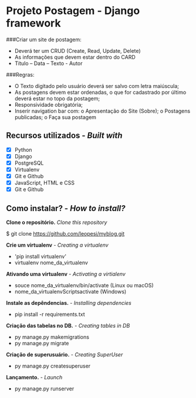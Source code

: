 # Projeto Postagem - Django framework

###Criar um site de postagem:
- Deverá ter um CRUD (Create, Read, Update, Delete) 
- As informações que devem estar dentro do CARD
- Título – Data – Texto - Autor

###Regras:
- O Texto digitado pelo usuário deverá ser salvo com letra maiúscula;
- As postagens devem estar ordenadas, o que for cadastrado por último deverá estar no
topo da postagem;
- Responsividade obrigatória;
- Inserir navigation bar com:
o Apresentação do Site (Sobre);
o Postagens publicadas;
o Faça sua postagem

 ## Recursos utilizados - *Built with*
- [x] Python 
- [x] Django
- [x] PostgreSQL
- [x] Virtualenv
- [x] Git e Github
- [x] JavaScript, HTML e CSS
- [x] Git e Github

## Como instalar? - *How to install?*

**Clone o repositório.**
*Clone this repository*

$ git clone https://github.com/leopesi/myblog.git

**Crie um virtualenv** - *Creating a virtualenv*

- 'pip install virtualenv'
- virtualenv nome_da_virtualenv

**Ativando uma virtualenv** - *Activating a virtialenv*

- souce nome_da_virtualenv/bin/activate (Linux ou macOS)
- nome_da_virtualenvScriptsactivate (Windows)

**Instale as depêndencias.** - *Installing dependencies*
- pip install -r requirements.txt

**Criação das tabelas no DB.** - *Creating tables in DB*
- py manage.py makemigrations
- py manage.py migrate

**Criação de superusuário.** - *Creating SuperUser*
- py manage.py createsuperuser

**Lançamento.** - *Launch*
- py manage.py runserver


